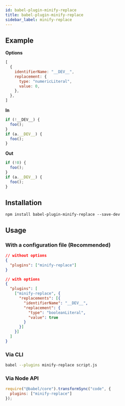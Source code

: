 ```yaml
---
id: babel-plugin-minify-replace
title: babel-plugin-minify-replace
sidebar_label: minify-replace
---
```


## Example

**Options**

```js title="JavaScript"
[
  {
    identifierName: "__DEV__",
    replacement: {
      type: "numericLiteral",
      value: 0,
    },
  },
]
```

**In**

```js title="JavaScript"
if (!__DEV__) {
  foo();
}
if (a.__DEV__) {
  foo();
}
```

**Out**

```js title="JavaScript"
if (!0) {
  foo();
}
if (a.__DEV__) {
  foo();
}
```

## Installation

```shell npm2yarn
npm install babel-plugin-minify-replace --save-dev
```

## Usage

### With a configuration file (Recommended)

```json title="JSON"
// without options
{
  "plugins": ["minify-replace"]
}
```

```json title="JSON"
// with options
{
  "plugins": [
    ["minify-replace", {
      "replacements": [{
        "identifierName": "__DEV__",
        "replacement": {
          "type": "booleanLiteral",
          "value": true
        }
      }]
    }]
  ]
}
```

### Via CLI

```sh title="Shell"
babel --plugins minify-replace script.js
```

### Via Node API

```js title="JavaScript"
require("@babel/core").transformSync("code", {
  plugins: ["minify-replace"]
});
```

